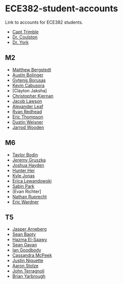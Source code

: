 ECE382-student-accounts
=======================

Link to accounts for ECE382 students.

- [Capt Trimble](https://www.github.com/vtrimble)
- [Dr. Coulston](https://github.com/coulston)
- [Dr. York](https://github.com/GeorgeYork)

## M2

- [Matthew Bergstedt](https://github.com/mbergstedt)
- [Austin Bolinger](https://github.com/Austinbolinger)
- [Gytenis Borusas](https://www.github.com/gytenis98)
- [Kevin Cabusora](https://github.com/KevinCabusora)
- [Clayton Jaksha]
- [Christopher Kiernan](https://github.com/ChrisMKiernan)
- [Jacob Lawson](https://github.com/JacobLawson)
- [Alexander Leaf](https://github.com/apleaf)
- [Ryan Redhead](https://github.com/RyanRedhead)
- [Eric Thompson](https://github.com/C16erikthompson)
- [Dustin Weisner](https://github.com/dustyweisner)
- [Jarrod Wooden](https://github.com/JarrodWooden)

## M6


- [Taylor Bodin](https://github.com/taylorbodin)
- [Jeremy Gruszka]( https://github.com/JeremyGruszka)
- [Joshua Hayden](https://github.com/JoshuaHayden)
- [Hunter Her](https://github.com/vipersfly23)
- [Kyle Jonas](https://github.com/KyleJonas)
- [Erica Lewandowski](https://github.com/EricaLewandowski)
- [Sabin Park](https://github.com/sabinpark)
- [Evan Richter]
- [Nathan Ruprecht](https://github.com/NathanRuprecht)
- [Eric Wardner](https://github.com/EricWardner)

## T5

- [Jasper Arneberg](https://github.com/JasperArneberg)
- [Sean Bapty](https://github.com/seanbapty)
- [Hazma El-Saawy](https://github.com/hamzaelsaawy)
- [Sean Gavan](https://github.com/SeanGavan)
- [Ian Goodbody](https://github.com/IanGoodbody)
- [Cassandra McPeek](https://github.com/CassieMcPeek)
- [Justin Niquette](https://github.com/JNiquette)
- [Aaron Stolze](https://github.com/aaronstolze)
- [John Terragnoli](https://github.com/JohnTerragnoli)
- [Brian Yarbrough](https://github.com/byarbrough)
